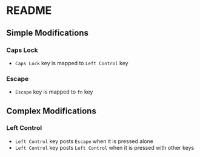 # README

## Simple Modifications

### Caps Lock

- `Caps Lock` key is mapped to `Left Control` key

### Escape

- `Escape` key is mapped to `fn` key

## Complex Modifications

### Left Control

- `Left Control` key posts `Escape` when it is pressed alone
- `Left Control` key posts `Left Control` when it is pressed with other keys
